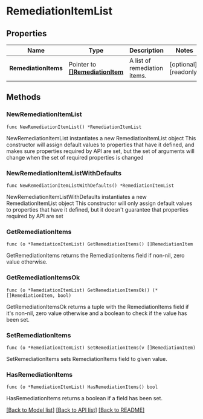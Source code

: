 # RemediationItemList

## Properties

Name | Type | Description | Notes
------------ | ------------- | ------------- | -------------
**RemediationItems** | Pointer to [**[]RemediationItem**](RemediationItem.md) | A list of remediation items. | [optional] [readonly] 

## Methods

### NewRemediationItemList

`func NewRemediationItemList() *RemediationItemList`

NewRemediationItemList instantiates a new RemediationItemList object
This constructor will assign default values to properties that have it defined,
and makes sure properties required by API are set, but the set of arguments
will change when the set of required properties is changed

### NewRemediationItemListWithDefaults

`func NewRemediationItemListWithDefaults() *RemediationItemList`

NewRemediationItemListWithDefaults instantiates a new RemediationItemList object
This constructor will only assign default values to properties that have it defined,
but it doesn't guarantee that properties required by API are set

### GetRemediationItems

`func (o *RemediationItemList) GetRemediationItems() []RemediationItem`

GetRemediationItems returns the RemediationItems field if non-nil, zero value otherwise.

### GetRemediationItemsOk

`func (o *RemediationItemList) GetRemediationItemsOk() (*[]RemediationItem, bool)`

GetRemediationItemsOk returns a tuple with the RemediationItems field if it's non-nil, zero value otherwise
and a boolean to check if the value has been set.

### SetRemediationItems

`func (o *RemediationItemList) SetRemediationItems(v []RemediationItem)`

SetRemediationItems sets RemediationItems field to given value.

### HasRemediationItems

`func (o *RemediationItemList) HasRemediationItems() bool`

HasRemediationItems returns a boolean if a field has been set.


[[Back to Model list]](../README.md#documentation-for-models) [[Back to API list]](../README.md#documentation-for-api-endpoints) [[Back to README]](../README.md)


